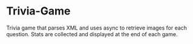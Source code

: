 Trivia-Game
===========

Trivia game that parses XML and uses async to retrieve images for each question.  Stats are collected and displayed at the end of each game.
